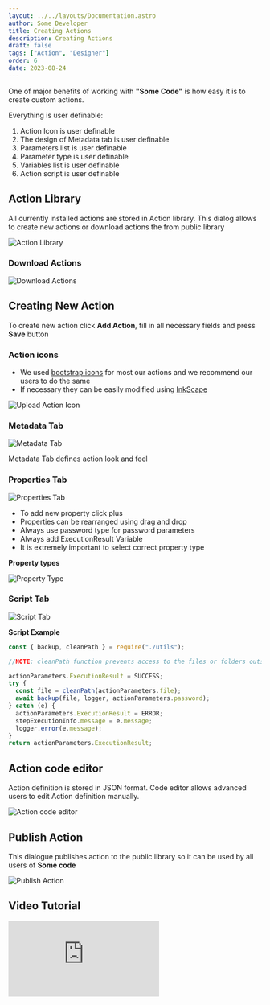 ```yaml
---
layout: ../../layouts/Documentation.astro
author: Some Developer
title: Creating Actions
description: Creating Actions
draft: false
tags: ["Action", "Designer"]
order: 6
date: 2023-08-24
---
```


One of major benefits of working with **"Some Code"** is how easy it is to create custom actions.

Everything is user definable:

1. Action Icon is user definable
1. The design of Metadata tab is user definable
1. Parameters list is user definable
1. Parameter type is user definable
1. Variables list is user definable
1. Action script is user definable

## Action Library

All currently installed actions are stored in Action library. This dialog allows to create new actions or download actions the from public library

![Action Library](../../assets/action-library.png)

### Download Actions

![Download Actions](../../assets/download-actions.png)

## Creating New Action

To create new action click **Add Action**, fill in all necessary fields and press **Save** button

### Action icons

- We used [bootstrap icons](https://icons.getbootstrap.com/) for most our actions and we recommend our users to do the same
- If necessary they can be easily modified using [InkScape](https://inkscape.org/)

![Upload Action Icon](../../assets/upload-action-icon.png)

### Metadata Tab

![Metadata Tab](../../assets/action-designer-metadata.png)

Metadata Tab defines action look and feel

### Properties Tab

![Properties Tab](../../assets/action-designer-properties.png)

- To add new property click plus
- Properties can be rearranged using drag and drop
- Always use password type for password parameters
- Always add ExecutionResult Variable
- It is extremely important to select correct property type

**Property types**

![Property Type](../../assets/action-designer-property-type.png)

### Script Tab

![Script Tab](../../assets/action-designer-script.png)

**Script Example**

```javascript
const { backup, cleanPath } = require("./utils");

//NOTE: cleanPath function prevents access to the files or folders outside files directory

actionParameters.ExecutionResult = SUCCESS;
try {
  const file = cleanPath(actionParameters.file);
  await backup(file, logger, actionParameters.password);
} catch (e) {
  actionParameters.ExecutionResult = ERROR;
  stepExecutionInfo.message = e.message;
  logger.error(e.message);
}
return actionParameters.ExecutionResult;
```

## Action code editor

Action definition is stored in JSON format. Code editor allows advanced users to edit Action definition manually.

![Action code editor](../../assets/action-designer-source.png)

## Publish Action

This dialogue publishes action to the public library so it can be used by all users of **Some code**

![Publish Action](../../assets/pubjish-action.png)

## Video Tutorial

<div class="aspect-w-16 aspect-h-9">
  <iframe src="https://www.youtube.com/embed/bvQLPbaDF7k" frameborder="0" allow="accelerometer; autoplay; clipboard-write; encrypted-media; gyroscope; picture-in-picture" allowfullscreen></iframe>
</div>
